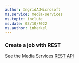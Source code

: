 ```yaml
---
author: IngridAtMicrosoft
ms.service: media-services 
ms.topic: include
ms.date: 03/10/2022
ms.author: inhenkel
---
```


### Create a job with REST

See the Media Services [REST API](/rest/api/media/jobs/create)
